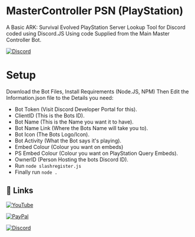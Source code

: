 # MasterController PSN (PlayStation)
A Basic ARK: Survival Evolved PlayStation Server Lookup Tool for Discord coded using Discord.JS Using code Supplied from the Main Master Controller Bot.

[![Discord](https://img.shields.io/discord/812467944420409355?color=blueviolet&label=Discord&logo=discord&logoColor=white&style=for-the-badge)](https://discord.gg/GwJKw7KP9J)

# Setup
Download the Bot Files, Install Requirements (Node.JS, NPM)
Then Edit the Information.json file to the Details you need:
- Bot Token (Visit Discord Developer Portal for this).
- ClientID (This is the Bots ID).
- Bot Name (This is the Name you want it to have).
- Bot Name Link (Where the Bots Name will take you to).
- Bot Icon (The Bots Logo/Icon).
- Bot Activity (What the Bot says it's playing).
- Embed Colour (Colour you want on embeds)
- PS Embed Colour (Colour you want on PlayStation Query Embeds).
- OwnerID (Person Hosting the bots Discord ID).
- Run ```node slashregister.js ```
- Finally run ```node .```


## 🔗 Links
[![YouTube](https://img.shields.io/youtube/channel/subscribers/UCVlqnigRMu-OkQ4Xf5YDrrA?label=Subscribe&logo=youtube&style=for-the-badge)](https://www.youtube.com/channel/UCVlqnigRMu-OkQ4Xf5YDrrA)

[![PayPal](https://img.shields.io/badge/PayPal-Donate-blue?style=for-the-badge&logo=paypal)](https://paypal.me/repgraphics?country.x=GB&locale.x=en_GB)

[![Discord](https://img.shields.io/discord/812467944420409355?color=blueviolet&label=Discord&logo=discord&logoColor=white&style=for-the-badge)](https://discord.gg/GwJKw7KP9J)
